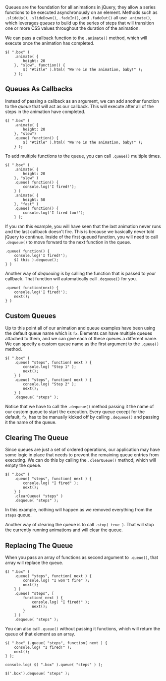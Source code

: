 <script>{
	"title": "Queue & Dequeue Explained",
	"level": "advanced",
	"source": "http://jqueryfordesigners.com/api-queue-dequeue/"
}</script>

Queues are the foundation for all animations in jQuery, they allow a series functions to be executed asynchronously on an element.  Methods such as `.slideUp()`, `.slideDown()`, `.fadeIn()`, and `.fadeOut()` all use `.animate()`, which leverages *queues* to build up the series of steps that will transition one or more CSS values throughout the duration of the animation.

We can pass a callback function to the `.animate()` method, which will execute once the animation has completed.

```
$( ".box" )
	.animate( {
		height: 20
	}, "slow", function() {
		$( "#title" ).html( "We're in the animation, baby!" );
	} );
```

## Queues As Callbacks

Instead of passing a callback as an argument, we can add another function to the *queue* that will act as our callback. This will execute after all of the steps in the animation have completed.

```
$( ".box" )
	.animate( {
		height: 20
	}, "slow")
	.queue( function() {
		$( "#title" ).html( "We're in the animation, baby!" );
	} );

```

To add multiple functions to the queue, you can call `.queue()` multiple times.

```
$( ".box" )
	.animate( {
		height: 20
	}, "slow" )
	.queue( function() {
		console.log('I fired!');
	} )
	.animate( {
		height: 50
	}, "fast" )
	.queue( function() {
		console.log('I fired too!');
	} );
```

If you ran this example, you will have seen that the last animation never runs and the last callback doesn't fire. This is because we basically never told jQuery to continue. Inside of the first queued function, you will need to call `.dequeue()` to move forward to the next function in the queue.

```
.queue( function() {
	console.log('I fired!');
	$( this ).dequeue();
} )
```

Another way of *dequeuing* is by calling the function that is passed to your callback. That function will automatically call `.dequeue()` for you.

```
.queue( function(next) {
	console.log('I fired!');
	next();
} )
```

## Custom Queues

Up to this point all of our animation and queue examples have been using the default queue name which is `fx`.  Elements can have multiple queues attached to them, and we can give each of these queues a different name.  We can specify a custom queue name as the first argument to the `.queue()` method.

```
$( ".box" )
	.queue( "steps", function( next ) {
		console.log( "Step 1" );
		next();
	} )
	.queue( "steps", function( next ) {
		console.log( "Step 2" );
		next();
	} )
	.dequeue( "steps" );
```

Notice that we have to call the `.dequeue()` method passing it the name of our custom queue to start the execution. Every queue except for the default, `fx`, has to be manually kicked off by calling `.dequeue()` and passing it the name of the queue.

## Clearing The Queue

Since queues are just a set of ordered operations, our application may have some logic in place that needs to prevent the remaining queue entries from executing. We can do this by calling the `.clearQueue()` method, which will empty the queue.

```
$( ".box" )
	.queue( "steps", function( next ) {
		console.log( "I fired" );
		next();
	} )
  	.clearQueue( "steps" )
	.dequeue( "steps" );
```

In this example, nothing will happen as we removed everything from the `steps` queue.

Another way of clearing the queue is to call `.stop( true )`. That will stop the currently running animations and will clear the queue. 

## Replacing The Queue

When you pass an array of functions as second argument to `.queue()`, that array will replace the queue.

```
$( ".box" )
	.queue( "steps", function( next ) {
		console.log( "I won't fire" );
		next();
	} )
	.queue( "steps", [
		function( next ) {
			console.log( "I fired!" );
			next();
		}
  	] )
  	.dequeue( "steps" );
```

You can also call `.queue()` without passing it functions, which will return the queue of that element as an array.

```
$( ".box" ).queue( "steps", function( next ) {
	console.log( "I fired!" );
	next();
} );

console.log( $( ".box" ).queue( "steps" ) );

$('.box').dequeue( "steps" );
```
